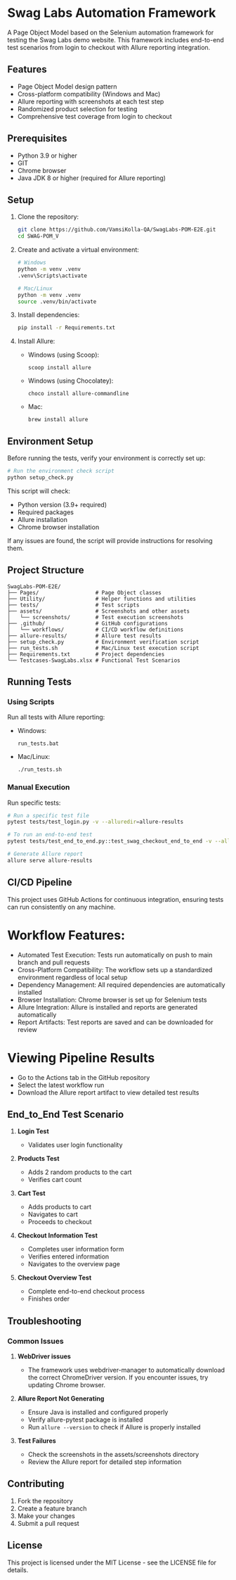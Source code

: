 # Swag Labs Automation Framework

A Page Object Model based on the Selenium automation framework for testing the Swag Labs demo website. This framework includes
end-to-end test scenarios from login to checkout with Allure reporting integration.

## Features

- Page Object Model design pattern
- Cross-platform compatibility (Windows and Mac)
- Allure reporting with screenshots at each test step
- Randomized product selection for testing
- Comprehensive test coverage from login to checkout

## Prerequisites

- Python 3.9 or higher
- GIT
- Chrome browser
- Java JDK 8 or higher (required for Allure reporting)

## Setup

1. Clone the repository:
   ```bash
   git clone https://github.com/VamsiKolla-QA/SwagLabs-POM-E2E.git
   cd SWAG-POM_V
   ```

2. Create and activate a virtual environment:
   ```bash
   # Windows
   python -m venv .venv
   .venv\Scripts\activate

   # Mac/Linux
   python -m venv .venv
   source .venv/bin/activate
   ```

3. Install dependencies:
   ```bash
   pip install -r Requirements.txt
   ```

4. Install Allure:
    - Windows (using Scoop):
      ```
      scoop install allure
      ```
    - Windows (using Chocolatey):
      ```
      choco install allure-commandline
      ```
    - Mac:
      ```
      brew install allure
      ```
## Environment Setup

Before running the tests, verify your environment is correctly set up:

```bash
# Run the environment check script
python setup_check.py
````
This script will check:

- Python version (3.9+ required)
- Required packages
- Allure installation
- Chrome browser installation

If any issues are found, the script will provide instructions for resolving them.

## Project Structure

```
SwagLabs-POM-E2E/
├── Pages/                  # Page Object classes
├── Utility/                # Helper functions and utilities
├── tests/                  # Test scripts
├── assets/                 # Screenshots and other assets
│   └── screenshots/        # Test execution screenshots
├── .github/                # GitHub configurations
│   └── workflows/          # CI/CD workflow definitions
├── allure-results/         # Allure test results
├── setup_check.py          # Environment verification script
├── run_tests.sh            # Mac/Linux test execution script
├── Requirements.txt        # Project dependencies
└── Testcases-SwagLabs.xlsx # Functional Test Scenarios  
```

## Running Tests

### Using Scripts

Run all tests with Allure reporting:

- Windows:
  ```
  run_tests.bat
  ```

- Mac/Linux:
  ```
  ./run_tests.sh
  ```

### Manual Execution

Run specific tests:

```bash
# Run a specific test file
pytest tests/test_login.py -v --alluredir=allure-results

# To run an end-to-end test
pytest tests/test_end_to_end.py::test_swag_checkout_end_to_end -v --alluredir=allure-results

# Generate Allure report
allure serve allure-results
```
## CI/CD Pipeline
This project uses GitHub Actions for continuous integration, ensuring tests can run consistently on any machine.

# Workflow Features:
- Automated Test Execution: Tests run automatically on push to main branch and pull requests
- Cross-Platform Compatibility: The workflow sets up a standardized environment regardless of local setup
- Dependency Management: All required dependencies are automatically installed
- Browser Installation: Chrome browser is set up for Selenium tests
- Allure Integration: Allure is installed and reports are generated automatically
- Report Artifacts: Test reports are saved and can be downloaded for review

# Viewing Pipeline Results

- Go to the Actions tab in the GitHub repository
- Select the latest workflow run
- Download the Allure report artifact to view detailed test results
## End_to_End Test Scenario

1. **Login Test**
    - Validates user login functionality

2. **Products Test**
    - Adds 2 random products to the cart
    - Verifies cart count

3. **Cart Test**
    - Adds products to cart
    - Navigates to cart
    - Proceeds to checkout

4. **Checkout Information Test**
    - Completes user information form
    - Verifies entered information
    - Navigates to the overview page

5. **Checkout Overview Test**
    - Complete end-to-end checkout process
    - Finishes order

## Troubleshooting

### Common Issues

1. **WebDriver issues**
    - The framework uses webdriver-manager to automatically download the correct ChromeDriver version. If you encounter
      issues, try updating Chrome browser.

2. **Allure Report Not Generating**
    - Ensure Java is installed and configured properly
    - Verify allure-pytest package is installed
    - Run `allure --version` to check if Allure is properly installed

3. **Test Failures**
    - Check the screenshots in the assets/screenshots directory
    - Review the Allure report for detailed step information





## Contributing

1. Fork the repository
2. Create a feature branch
3. Make your changes
4. Submit a pull request

## License

This project is licensed under the MIT License - see the LICENSE file for details.
